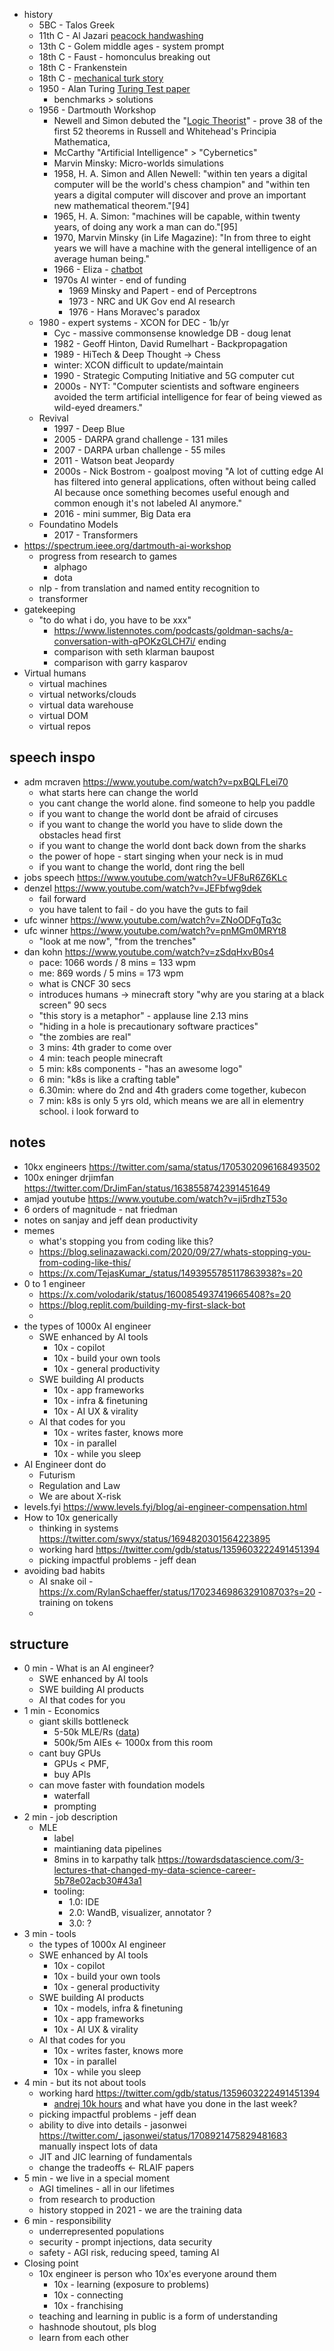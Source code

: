 
- history
	- 5BC - Talos Greek
	- 11th C - Al Jazari [peacock handwashing](https://en.wikipedia.org/wiki/Ismail_al-Jazari)
	- 13th C - Golem middle ages - system prompt
	- 18th C - Faust - homonculus breaking out
	- 18th C - Frankenstein
	- 18th C - [mechanical turk story](https://en.wikipedia.org/wiki/Mechanical_Turk)
	- 1950 - Alan Turing [Turing Test paper](https://en.wikipedia.org/wiki/Computing_machinery_and_intelligence)
		- benchmarks > solutions
	- 1956 - Dartmouth Workshop
		- Newell and Simon debuted the "[Logic Theorist](https://en.wikipedia.org/wiki/Logic_Theorist "Logic Theorist")" - prove 38 of the first 52 theorems in Russell and Whitehead's Principia Mathematica,  
		- McCarthy "Artificial Intelligence" > "Cybernetics"
		- Marvin Minsky: Micro-worlds simulations
		- 1958, H. A. Simon and Allen Newell: "within ten years a digital computer will be the world's chess champion" and "within ten years a digital computer will discover and prove an important new mathematical theorem."[94]
		- 1965, H. A. Simon: "machines will be capable, within twenty years, of doing any work a man can do."[95]
		- 1970, Marvin Minsky (in Life Magazine): "In from three to eight years we will have a machine with the general intelligence of an average human being."
		- 1966 - Eliza - [chatbot](https://en.wikipedia.org/wiki/ELIZA)
		- 1970s AI winter - end of funding
			- 1969 Minsky and Papert - end of Perceptrons
			- 1973 - NRC and UK Gov end AI research
			- 1976 - Hans Moravec's paradox
	- 1980 - expert systems - XCON for DEC - 1b/yr
		- Cyc - massive commonsense knowledge DB - doug lenat
		- 1982 - Geoff Hinton, David Rumelhart - Backpropagation
		- 1989 - HiTech & Deep Thought -> Chess
		- winter: XCON difficult to update/maintain
		- 1990 - Strategic Computing Initiative and 5G computer cut
		- 2000s - NYT:  "Computer scientists and software engineers avoided the term artificial intelligence for fear of being viewed as wild-eyed dreamers."
	- Revival
		- 1997 - Deep Blue
		- 2005 - DARPA grand challenge - 131 miles
		- 2007 - DARPA urban challenge - 55 miles
		- 2011 - Watson beat Jeopardy
		- 2000s - Nick Bostrom - goalpost moving "A lot of cutting edge AI has filtered into general applications, often without being called AI because once something becomes useful enough and common enough it's not labeled AI anymore."
		- 2016 - mini summer, Big Data era
	- Foundatino Models
		- 2017 - Transformers
- https://spectrum.ieee.org/dartmouth-ai-workshop
	- progress from research to games
		- alphago
		- dota
	- nlp - from translation and named entity recognition to 
	- transformer
- gatekeeping
	- "to do what i do, you have to be xxx"
		- https://www.listennotes.com/podcasts/goldman-sachs/a-conversation-with-qPOKzGLCH7i/ ending
		- comparison with seth klarman baupost
		- comparison with garry kasparov
- Virtual humans
	- virtual machines
	- virtual networks/clouds
	- virtual data warehouse
	- virtual DOM
	- virtual repos

## speech inspo

- adm mcraven https://www.youtube.com/watch?v=pxBQLFLei70
	- what starts here can change the world
	- you cant change the world alone. find someone to help you paddle
	- if you want to change the world dont be afraid of circuses
	- if you want to change the world you have to slide down the obstacles head first
	- if you want to change the world dont back down from the sharks
	- the power of hope - start singing when your neck is in mud
	- if you want to change the world, dont ring the bell
- jobs speech https://www.youtube.com/watch?v=UF8uR6Z6KLc
- denzel https://www.youtube.com/watch?v=JEFbfwg9dek
	- fail forward
	- you have talent to fail - do you have the guts to fail
- ufc winner https://www.youtube.com/watch?v=ZNoODFgTq3c
- ufc winner https://www.youtube.com/watch?v=pnMGm0MRYt8
	- "look at me now", "from the trenches"
- dan kohn https://www.youtube.com/watch?v=zSdqHxvB0s4
	- pace: 1066 words / 8 mins = 133 wpm
	- me: 869 words / 5 mins = 173 wpm
	- what is CNCF 30 secs
	- introduces humans -> minecraft story "why are you staring at a black screen" 90 secs
	- "this story is a metaphor" - applause line 2.13 mins
	- "hiding in a hole is precautionary software practices"
	- "the zombies are real"
	- 3 mins: 4th grader to come over 
	- 4 min: teach people minecraft
	- 5 min: k8s components - "has an awesome logo"
	- 6 min: "k8s is like a crafting table"
	- 6.30min: where do 2nd and 4th graders come together, kubecon
	- 7 min: k8s is only 5 yrs old, which means we are all in elementry school. i look forward to 


## notes

- 10kx engineers https://twitter.com/sama/status/1705302096168493502
- 100x eninger drjimfan https://twitter.com/DrJimFan/status/1638558742391451649
- amjad youtube https://www.youtube.com/watch?v=ji5rdhzT53o
- 6 orders of magnitude - nat friedman
- notes on sanjay and jeff dean productivity
- memes
	- what's stopping you from coding like this?
	- https://blog.selinazawacki.com/2020/09/27/whats-stopping-you-from-coding-like-this/
	- https://x.com/TejasKumar_/status/1493955785117863938?s=20
- 0 to 1 engineer
	- https://x.com/volodarik/status/1600854937419665408?s=20
	- https://blog.replit.com/building-my-first-slack-bot
	- 
- the types of 1000x AI engineer
	- SWE enhanced by AI tools
		- 10x - copilot
		- 10x - build your own tools
		- 10x - general productivity
	- SWE building AI products
		- 10x - app frameworks
		- 10x - infra & finetuning
		- 10x - AI UX & virality
	- AI that codes for you
		- 10x - writes faster, knows more
		- 10x - in parallel
		- 10x - while you sleep
- AI Engineer dont do
	- Futurism
	- Regulation and Law
	- We are about X-risk
- levels.fyi https://www.levels.fyi/blog/ai-engineer-compensation.html
- How to 10x generically
	- thinking in systems https://twitter.com/swyx/status/1694820301564223895
	- working hard https://twitter.com/gdb/status/1359603222491451394
	- picking impactful problems - jeff dean
- avoiding bad habits
	- AI snake oil - https://x.com/RylanSchaeffer/status/1702346986329108703?s=20 - training on tokens
	- 

## structure

- 0 min - What is an AI engineer?
	- SWE enhanced by AI tools
	- SWE building AI products
	- AI that codes for you
- 1 min - Economics
	- giant skills bottleneck
		- 5-50k MLE/Rs ([data](https://gradientflow.com/where-do-machine-learning-engineers-work/))
		- 500k/5m AIEs <- 1000x from this room
	- cant buy GPUs
		- GPUs < PMF, 
		- buy APIs
	- can move faster with foundation models
		- waterfall
		- prompting
- 2 min - job description
	- MLE
		- label
		- maintianing data pipelines
		- 8mins in to karpathy talk https://towardsdatascience.com/3-lectures-that-changed-my-data-science-career-5b78e02acb30#43a1
		- tooling:
			- 1.0: IDE
			- 2.0: WandB, visualizer, annotator ?
			- 3.0: ?
- 3 min - tools
	- the types of 1000x AI engineer
	- SWE enhanced by AI tools
		- 10x - copilot
		- 10x - build your own tools
		- 10x - general productivity
	- SWE building AI products
		- 10x - models, infra & finetuning
		- 10x - app frameworks
		- 10x - AI UX & virality
	- AI that codes for you
		- 10x - writes faster, knows more
		- 10x - in parallel
		- 10x - while you sleep
- 4 min - but its not about tools
	- working hard https://twitter.com/gdb/status/1359603222491451394
		- [andrej 10k hours](https://www.youtube.com/watch?v=I2ZK3ngNvvI) and what have you done in the last week?
	- picking impactful problems - jeff dean
	- ability to dive into details - jasonwei https://twitter.com/_jasonwei/status/1708921475829481683 manually inspect lots of data
	- JIT and JIC learning of fundamentals
	- change the tradeoffs <- RLAIF papers
- 5 min - we live in a special moment
	- AGI timelines - all in our lifetimes
	- from research to production
	- history stopped in 2021 - we are the training data
- 6 min - responsibility
	- underrepresented populations
	- security - prompt injections, data security
	- safety - AGI risk, reducing speed, taming AI
- Closing point
	- 10x engineer is person who 10x'es everyone around them
		- 10x - learning (exposure to problems)
		- 10x - connecting
		- 10x - franchising
	- teaching and learning in public is a form of understanding
	- hashnode shoutout, pls blog
	- learn from each other